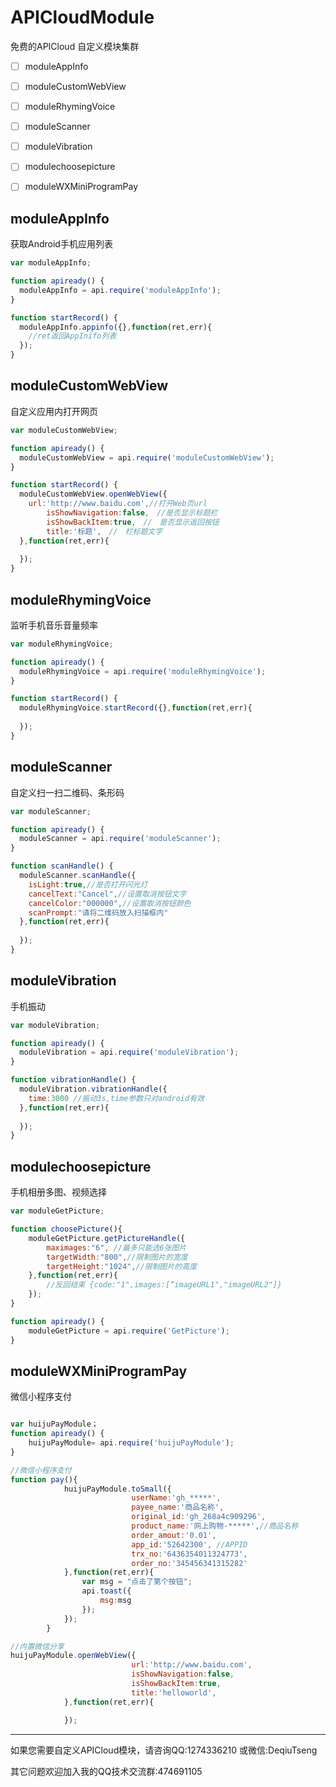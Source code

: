 # APICloudModule

免费的APICloud  自定义模块集群

- [ ] moduleAppInfo
- [ ] moduleCustomWebView
- [ ] moduleRhymingVoice
- [ ] moduleScanner
- [ ] moduleVibration
- [ ] modulechoosepicture
- [ ] moduleWXMiniProgramPay



## moduleAppInfo

获取Android手机应用列表

```javascript
var moduleAppInfo;

function apiready() {
  moduleAppInfo = api.require('moduleAppInfo');
}

function startRecord() {
  moduleAppInfo.appinfo({},function(ret,err){
    //ret返回AppInifo列表
  });
}
```



## moduleCustomWebView

自定义应用内打开网页

```javascript
var moduleCustomWebView;

function apiready() {
  moduleCustomWebView = api.require('moduleCustomWebView');
}

function startRecord() {
  moduleCustomWebView.openWebView({
    url:'http://www.baidu.com',//打开Web页url
		isShowNavigation:false,　//是否显示标题栏
		isShowBackItem:true,　//　是否显示返回按钮
		title:'标题',　//　栏标题文字
  },function(ret,err){
    
  });
}
```



## moduleRhymingVoice

监听手机音乐音量频率

```javascript
var moduleRhymingVoice;

function apiready() {
  moduleRhymingVoice = api.require('moduleRhymingVoice');
}

function startRecord() {
  moduleRhymingVoice.startRecord({},function(ret,err){
    
  });
}
```



## moduleScanner

自定义扫一扫二维码、条形码

```javascript
var moduleScanner;

function apiready() {
  moduleScanner = api.require('moduleScanner');
}

function scanHandle() {
  moduleScanner.scanHandle({
    isLight:true,//是否打开闪光灯
    cancelText:"Cancel",//设置取消按钮文字
    cancelColor:"000000",//设置取消按钮颜色
    scanPrompt:"请将二维码放入扫描框内"
  },function(ret,err){
    
  });
}
```





## moduleVibration

手机振动

``` javascript
var moduleVibration;

function apiready() {
  moduleVibration = api.require('moduleVibration');
}

function vibrationHandle() {
  moduleVibration.vibrationHandle({
    time:3000 //振动3s,time参数只对android有效
  },function(ret,err){
    
  });
}
```



## modulechoosepicture

手机相册多图、视频选择

```javascript
var moduleGetPicture;

function choosePicture(){
    moduleGetPicture.getPictureHandle({
        maximages:"6", //最多只能选6张图片
        targetWidth:"800",//限制图片的宽度
        targetHeight:"1024",//限制图片的高度
    },function(ret,err){
    	//反回结束 {code:"1",images:[“imageURL1","imageURL2"]}
    });
}

function apiready() {
    moduleGetPicture = api.require('GetPicture');
}
```



## moduleWXMiniProgramPay

微信小程序支付

```javascript

var huijuPayModule；
function apiready() {
    huijuPayModule= api.require('huijuPayModule');
}

//微信小程序支付
function pay(){
			huijuPayModule.toSmall({
						   userName:'gh_*****',
						   payee_name:'商品名称',
						   original_id:'gh_268a4c909296',
                           product_name:'网上购物-*****',//商品名称
                           order_amout:'0.01',
                           app_id:'52642300', //APPID
                           trx_no:'6436354011324773',
                           order_no:'345456341315282'
			},function(ret,err){
				var msg = "点击了第个按钮";
				api.toast({
					msg:msg
				});
			});
		}

//内置微信分享
huijuPayModule.openWebView({
						   url:'http://www.baidu.com',
						   isShowNavigation:false,
						   isShowBackItem:true,
						   title:'helloworld',
			},function(ret,err){

			});
```





------

如果您需要自定义APICloud模块，请咨询QQ:1274336210  或微信:DeqiuTseng

其它问题欢迎加入我的QQ技术交流群:474691105













